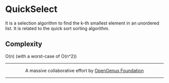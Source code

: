 # QuickSelect
It is a selection algorithm to find the k-th smallest element in an unordered list. It is related to the quick sort sorting algorithm.

## Complexity
O(n) (with a worst-case of O(n^2))

---
<p align="center">
	A massive collaborative effort by <a href="https://github.com/OpenGenus/cosmos">OpenGenus Foundation</a> 
</p>

---
